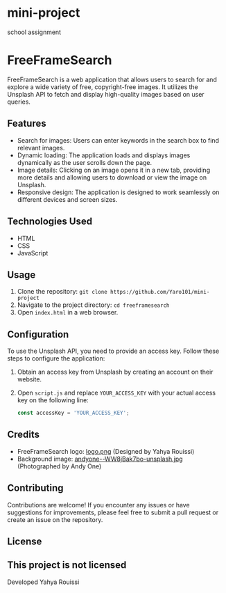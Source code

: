 # mini-project
school assignment

# FreeFrameSearch
FreeFrameSearch is a web application that allows users to search for and explore a wide variety of free, copyright-free images. It utilizes the Unsplash API to fetch and display high-quality images based on user queries.

## Features
- Search for images: Users can enter keywords in the search box to find relevant images.
- Dynamic loading: The application loads and displays images dynamically as the user scrolls down the page.
- Image details: Clicking on an image opens it in a new tab, providing more details and allowing users to download or view the image on Unsplash.
- Responsive design: The application is designed to work seamlessly on different devices and screen sizes.

## Technologies Used
- HTML
- CSS
- JavaScript

## Usage
1. Clone the repository: `git clone https://github.com/Yaro101/mini-project`
2. Navigate to the project directory: `cd freeframesearch`
3. Open `index.html` in a web browser.

## Configuration
To use the Unsplash API, you need to provide an access key. Follow these steps to configure the application:
1. Obtain an access key from Unsplash by creating an account on their website.
2. Open `script.js` and replace `YOUR_ACCESS_KEY` with your actual access key on the following line:

   ```javascript
   const accessKey = 'YOUR_ACCESS_KEY';
   ```

## Credits
- FreeFrameSearch logo: [logo.png](/images/logo.png) (Designed by Yahya Rouissi)
- Background image: [andyone--WW8jBak7bo-unsplash.jpg](/images/andyone--WW8jBak7bo-unsplash.jpg) (Photographed by Andy One)

## Contributing
Contributions are welcome! If you encounter any issues or have suggestions for improvements, please feel free to submit a pull request or create an issue on the repository.

## License
This project is not licensed
---

Developed Yahya Rouissi
